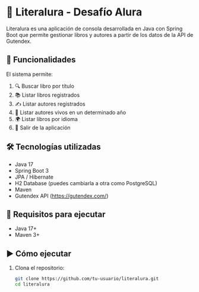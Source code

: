 # 📖 Literalura - Desafío Alura

Literalura es una aplicación de consola desarrollada en Java con Spring Boot que permite gestionar libros y autores a partir de los datos de la API de Gutendex.

## 🚀 Funcionalidades

El sistema permite:

1. 🔍 Buscar libro por título  
2. 📚 Listar libros registrados  
3. ✍️ Listar autores registrados  
4. 🧓 Listar autores vivos en un determinado año  
5. 🌍 Listar libros por idioma  
0. 🚪 Salir de la aplicación  

## 🛠 Tecnologías utilizadas

- Java 17
- Spring Boot 3
- JPA / Hibernate
- H2 Database (puedes cambiarla a otra como PostgreSQL)
- Maven
- Gutendex API (https://gutendex.com/)

## 💾 Requisitos para ejecutar

- Java 17+
- Maven 3+

## ▶️ Cómo ejecutar

1. Clona el repositorio:

   ```bash
   git clone https://github.com/tu-usuario/literalura.git
   cd literalura
